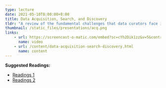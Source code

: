 ```yaml
---
type: lecture
date: 2021-05-10T8:00:00+8:00
title: Data Acquisition, Search, and Discovery
tldr: "A review of the fundamental challenges that data curators face in making data discoverable."
thumbnail: /static_files/presentations/acq.png
links: 
    - url: https://screencast-o-matic.com/embed?sc=cYh2Dik1zz&v=5&controls=1&ff=1
      name: video
    - url: /content/data-acquisition-search-discovery.html
      name: content
---
```

**Suggested Readings:**
- [Readings 1](http://example.com)
- [Readings 2](http://example.com)
